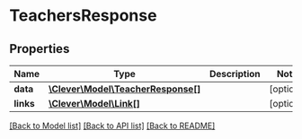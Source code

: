 # TeachersResponse

## Properties
Name | Type | Description | Notes
------------ | ------------- | ------------- | -------------
**data** | [**\Clever\Model\TeacherResponse[]**](TeacherResponse.md) |  | [optional] 
**links** | [**\Clever\Model\Link[]**](Link.md) |  | [optional] 

[[Back to Model list]](../README.md#documentation-for-models) [[Back to API list]](../README.md#documentation-for-api-endpoints) [[Back to README]](../README.md)


